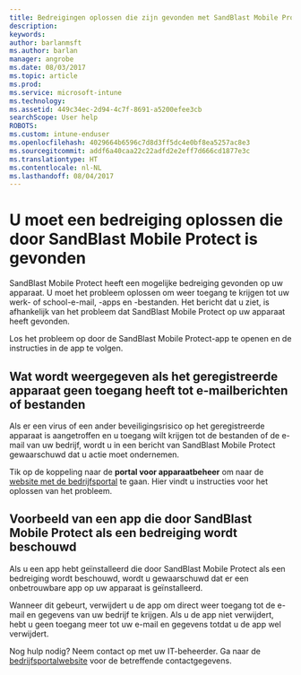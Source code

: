 ```yaml
---
title: Bedreigingen oplossen die zijn gevonden met SandBlast Mobile Protect in Android | Microsoft Docs
description: 
keywords: 
author: barlanmsft
ms.author: barlan
manager: angrobe
ms.date: 08/03/2017
ms.topic: article
ms.prod: 
ms.service: microsoft-intune
ms.technology: 
ms.assetid: 449c34ec-2d94-4c7f-8691-a5200efee3cb
searchScope: User help
ROBOTS: 
ms.custom: intune-enduser
ms.openlocfilehash: 4029664b6596c7d8d3ff5dc4e0bf8ea5257ac8e3
ms.sourcegitcommit: addf6a40caa22c22adfd2e2eff7d666cd1877e3c
ms.translationtype: HT
ms.contentlocale: nl-NL
ms.lasthandoff: 08/04/2017
---
```

# <a name="you-need-to-resolve-a-threat-found-by-sandblast-mobile-protect"></a>U moet een bedreiging oplossen die door SandBlast Mobile Protect is gevonden

SandBlast Mobile Protect heeft een mogelijke bedreiging gevonden op uw apparaat. U moet het probleem oplossen om weer toegang te krijgen tot uw werk- of school-e-mail, -apps en -bestanden. Het bericht dat u ziet, is afhankelijk van het probleem dat SandBlast Mobile Protect op uw apparaat heeft gevonden. 

Los het probleem op door de SandBlast Mobile Protect-app te openen en de instructies in de app te volgen.

## <a name="what-you-might-see-if-your-enrolled-device-is-blocked-from-accessing-email-or-files"></a>Wat wordt weergegeven als het geregistreerde apparaat geen toegang heeft tot e-mailberichten of bestanden

Als er een virus of een ander beveiligingsrisico op het geregistreerde apparaat is aangetroffen en u toegang wilt krijgen tot de bestanden of de e-mail van uw bedrijf, wordt u in een bericht van SandBlast Mobile Protect gewaarschuwd dat u actie moet ondernemen.

Tik op de koppeling naar de **portal voor apparaatbeheer** om naar de [website met de bedrijfsportal](http://portal.manage.microsoft.com) te gaan. Hier vindt u instructies voor het oplossen van het probleem.

## <a name="example-of-an-app-that-sandblast-mobile-protect-sees-as-a-threat"></a>Voorbeeld van een app die door SandBlast Mobile Protect als een bedreiging wordt beschouwd

Als u een app hebt geïnstalleerd die door SandBlast Mobile Protect als een bedreiging wordt beschouwd, wordt u gewaarschuwd dat er een onbetrouwbare app op uw apparaat is geïnstalleerd. 

Wanneer dit gebeurt, verwijdert u de app om direct weer toegang tot de e-mail en gegevens van uw bedrijf te krijgen. Als u de app niet verwijdert, hebt u geen toegang meer tot uw e-mail en gegevens totdat u de app wel verwijdert.

Nog hulp nodig? Neem contact op met uw IT-beheerder. Ga naar de [bedrijfsportalwebsite](http://portal.manage.microsoft.com) voor de betreffende contactgegevens.
